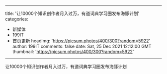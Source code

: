 
---
title: '让10000个知识创作者月入过万，有道词典学习圈发布海豚计划'
categories: 
 - 新媒体
 - 199IT
 - 首页更新
headimg: 'https://picsum.photos/400/300?random=5922'
author: 199IT
comments: false
date: Sat, 25 Dec 2021 12:12:00 GMT
thumbnail: 'https://picsum.photos/400/300?random=5922'
---

<div>   
让10000个知识创作者月入过万，有道词典学习圈发布海豚计划  
</div>
            